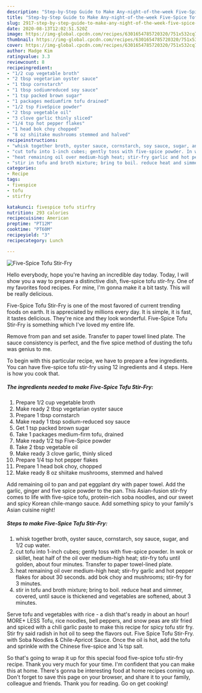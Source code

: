 ```yaml
---
description: "Step-by-Step Guide to Make Any-night-of-the-week Five-Spice Tofu Stir-Fry"
title: "Step-by-Step Guide to Make Any-night-of-the-week Five-Spice Tofu Stir-Fry"
slug: 2917-step-by-step-guide-to-make-any-night-of-the-week-five-spice-tofu-stir-fry
date: 2020-08-13T12:02:51.520Z
image: https://img-global.cpcdn.com/recipes/6301654785720320/751x532cq70/five-spice-tofu-stir-fry-recipe-main-photo.jpg
thumbnail: https://img-global.cpcdn.com/recipes/6301654785720320/751x532cq70/five-spice-tofu-stir-fry-recipe-main-photo.jpg
cover: https://img-global.cpcdn.com/recipes/6301654785720320/751x532cq70/five-spice-tofu-stir-fry-recipe-main-photo.jpg
author: Madge Kim
ratingvalue: 3.3
reviewcount: 8
recipeingredient:
- "1/2 cup vegetable broth"
- "2 tbsp vegetarian oyster sauce"
- "1 tbsp cornstarch"
- "1 tbsp sodiumreduced soy sauce"
- "1 tsp packed brown sugar"
- "1 packages mediumfirm tofu drained"
- "1/2 tsp FiveSpice powder"
- "2 tbsp vegetable oil"
- "3 clove garlic thinly sliced"
- "1/4 tsp hot pepper flakes"
- "1 head bok choy chopped"
- "8 oz shiitake mushrooms stemmed and halved"
recipeinstructions:
- "whisk together broth, oyster sauce, cornstarch, soy sauce, sugar, and 1/2 cup water."
- "cut tofu into 1-inch cubes; gently toss with five-spice powder. In wok or skillet, heat half of the oil over medium-high heat; stir-fry tofu until golden, about four minutes. Transfer to paper towel-lined plate."
- "heat remaining oil over medium-high heat; stir-fry garlic and hot pepper flakes for about 30 seconds. add bok choy and mushrooms; stir-fry for 3 minutes."
- "stir in tofu and broth mixture; bring to boil. reduce heat and simmer, covered, until sauce is thickened and vegetables are softened, about 3 minutes."
categories:
- Recipe
tags:
- fivespice
- tofu
- stirfry

katakunci: fivespice tofu stirfry 
nutrition: 293 calories
recipecuisine: American
preptime: "PT12M"
cooktime: "PT60M"
recipeyield: "3"
recipecategory: Lunch

---
```



![Five-Spice Tofu Stir-Fry](https://img-global.cpcdn.com/recipes/6301654785720320/751x532cq70/five-spice-tofu-stir-fry-recipe-main-photo.jpg)

Hello everybody, hope you're having an incredible day today. Today, I will show you a way to prepare a distinctive dish, five-spice tofu stir-fry. One of my favorites food recipes. For mine, I'm gonna make it a bit tasty. This will be really delicious.

Five-Spice Tofu Stir-Fry is one of the most favored of current trending foods on earth. It is appreciated by millions every day. It is simple, it is fast, it tastes delicious. They're nice and they look wonderful. Five-Spice Tofu Stir-Fry is something which I've loved my entire life.

Remove from pan and set aside. Transfer to paper towel lined plate. The sauce consistency is perfect, and the five spice method of dusting the tofu was genius to me.


To begin with this particular recipe, we have to prepare a few ingredients. You can have five-spice tofu stir-fry using 12 ingredients and 4 steps. Here is how you cook that.

<!--inarticleads1-->

##### The ingredients needed to make Five-Spice Tofu Stir-Fry:

1. Prepare 1/2 cup vegetable broth
1. Make ready 2 tbsp vegetarian oyster sauce
1. Prepare 1 tbsp cornstarch
1. Make ready 1 tbsp sodium-reduced soy sauce
1. Get 1 tsp packed brown sugar
1. Take 1 packages medium-firm tofu, drained
1. Make ready 1/2 tsp Five-Spice powder
1. Take 2 tbsp vegetable oil
1. Make ready 3 clove garlic, thinly sliced
1. Prepare 1/4 tsp hot pepper flakes
1. Prepare 1 head bok choy, chopped
1. Make ready 8 oz shiitake mushrooms, stemmed and halved


Add remaining oil to pan and pat eggplant dry with paper towel. Add the garlic, ginger and five spice powder to the pan. This Asian-fusion stir-fry comes to life with five-spice tofu, protein-rich soba noodles, and our sweet and spicy Korean chile-mango sauce. Add something spicy to your family&#39;s Asian cuisine night! 

<!--inarticleads2-->

##### Steps to make Five-Spice Tofu Stir-Fry:

1. whisk together broth, oyster sauce, cornstarch, soy sauce, sugar, and 1/2 cup water.
1. cut tofu into 1-inch cubes; gently toss with five-spice powder. In wok or skillet, heat half of the oil over medium-high heat; stir-fry tofu until golden, about four minutes. Transfer to paper towel-lined plate.
1. heat remaining oil over medium-high heat; stir-fry garlic and hot pepper flakes for about 30 seconds. add bok choy and mushrooms; stir-fry for 3 minutes.
1. stir in tofu and broth mixture; bring to boil. reduce heat and simmer, covered, until sauce is thickened and vegetables are softened, about 3 minutes.


Serve tofu and vegetables with rice - a dish that&#39;s ready in about an hour! MORE+ LESS Tofu, rice noodles, bell peppers, and snow peas are stir fried and spiced with a chili garlic paste to make this recipe for spicy tofu stir fry. Stir fry said radish in hot oil to seep the flavors out. Five Spice Tofu Stir-Fry. with Soba Noodles &amp; Chile-Apricot Sauce. Once the oil is hot, add the tofu and sprinkle with the Chinese five-spice and ¼ tsp salt. 

So that's going to wrap it up for this special food five-spice tofu stir-fry recipe. Thank you very much for your time. I'm confident that you can make this at home. There's gonna be interesting food at home recipes coming up. Don't forget to save this page on your browser, and share it to your family, colleague and friends. Thank you for reading. Go on get cooking!
